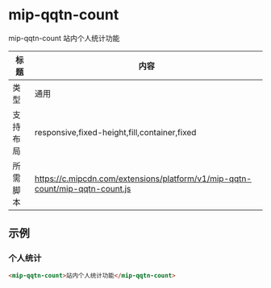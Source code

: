 # mip-qqtn-count

mip-qqtn-count 站内个人统计功能

标题|内容
----|----
类型|通用
支持布局|responsive,fixed-height,fill,container,fixed
所需脚本|https://c.mipcdn.com/extensions/platform/v1/mip-qqtn-count/mip-qqtn-count.js


## 示例

### 个人统计
```html
<mip-qqtn-count>站内个人统计功能</mip-qqtn-count>
```


